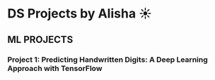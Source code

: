 # DS Projects by Alisha ☀️

## ML PROJECTS

### Project 1: Predicting Handwritten Digits: A Deep Learning Approach with TensorFlow
